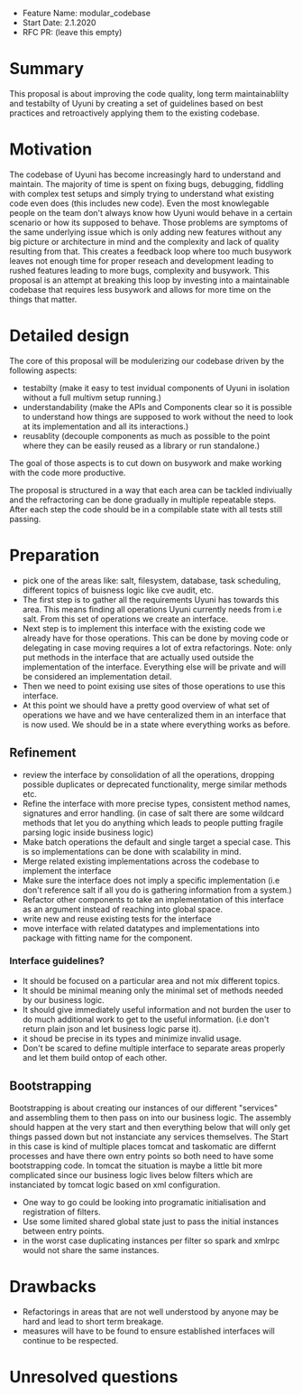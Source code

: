- Feature Name: modular_codebase
- Start Date: 2.1.2020
- RFC PR: (leave this empty)

# Summary
[summary]: #summary

This proposal is about improving the code quality, long term maintainablilty and testabilty of Uyuni by
creating a set of guidelines based on best practices and retroactively applying them to the existing codebase.


# Motivation
[motivation]: #motivation

The codebase of Uyuni has become increasingly hard to understand and maintain. The majority of time is spent on fixing bugs, debugging, fiddling with complex test setups and simply trying to understand what existing code even does (this includes new code). Even the most knowlegable people on the team don't always know how Uyuni would behave in a certain scenario or how its supposed to behave. Those problems are symptoms of the same underlying issue which is only adding new features without any big picture or architecture in mind and the complexity and lack of quality resulting from that. This creates a feedback loop where too much busywork leaves not enough time for proper reseach and development leading to rushed features leading to more bugs, complexity and busywork. This proposal is an attempt at breaking this loop by investing into a maintainable codebase that requires less busywork and allows for more time on the things that matter.

# Detailed design
[design]: #detailed-design

The core of this proposal will be modulerizing our codebase driven by the following aspects:

- testabilty (make it easy to test invidual components of Uyuni in isolation without a full multivm setup running.)
- understandability (make the APIs and Components clear so it is possible to understand how things are supposed to work without the need to look at its implementation and all its interactions.)
- reusablity (decouple components as much as possible to the point where they can be easily reused as a library or run standalone.)

The goal of those aspects is to cut down on busywork and make working with the code more productive.

The proposal is structured in a way that each area can be tackled indiviually and the refractoring can be done gradually in multiple repeatable steps.
After each step the code should be in a compilable state with all tests still passing.


# Preparation 

- pick one of the areas like: salt, filesystem, database, task scheduling, different topics of buisness logic like cve audit, etc.
- The first step is to gather all the requirements Uyuni has towards this area. This means finding all operations Uyuni currently needs from i.e salt. From this set of operations we create an interface.
- Next step is to implement this interface with the existing code we already have for those operations. This can be done by moving code or delegating in case moving requires a lot of extra refactorings.
Note: only put methods in the interface that are actually used outside the implementation of the interface. Everything else will be private and will be considered an implementation detail.
- Then we need to point exising use sites of those operations to use this interface.
- At this point we should have a pretty good overview of what set of operations we have and we have centeralized them in an interface that is now used. We should be in a state where everything works as before.


## Refinement 

- review the interface by consolidation of all the operations, dropping possible duplicates or deprecated functionality, merge similar methods etc.
- Refine the interface with more precise types, consistent method names, signatures and error handling. (in case of salt there are some wildcard methods that let you do anything which leads to people putting fragile parsing logic inside business logic)
- Make batch operations the default and single target a special case. This is so implementations can be done with scalability in mind.
- Merge related existing implementations across the codebase to implement the interface
- Make sure the interface does not imply a specific implementation (i.e don't reference salt if all you do is gathering information from a system.)
- Refactor other components to take an implementation of this interface as an argument instead of reaching into global space.
- write new and reuse existing tests for the interface
- move interface with related datatypes and implementations into package with fitting name for the component.

### Interface guidelines?

- It should be focused on a particular area and not mix different topics.
- It should be minimal meaning only the minimal set of methods needed by our business logic.
- It should give immediately useful information and not burden the user to do much additional work to get to the useful information. (i.e don't return plain json and let business logic parse it).
- it shoud be precise in its types and minimize invalid usage.
- Don't be scared to define multiple interface to separate areas properly and let them build ontop of each other.


## Bootstrapping

Bootstrapping is about creating our instances of our different "services" and assembling them to then pass on into our business logic.
The assembly should happen at the very start and then everything below that will only get things passed down but not instanciate any services themselves.
The Start in this case is kind of multiple places tomcat and taskomatic are differnt processes and have there own entry points so both need to have some bootstrapping code.
In tomcat the situation is maybe a little bit more complicated since our business logic lives below filters which are instanciated by tomcat logic based on xml configuration.

- One way to go could be looking into programatic initialisation and registration of filters.
- Use some limited shared global state just to pass the initial instances between entry points.
- in the worst case duplicating instances per filter so spark and xmlrpc would not share the same instances.





# Drawbacks
[drawbacks]: #drawbacks

- Refactorings in areas that are not well understood by anyone may be hard and lead to short term breakage.
- measures will have to be found to ensure established interfaces will continue to be respected.


# Unresolved questions
[unresolved]: #unresolved-questions
